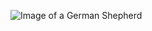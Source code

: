 ![Image of a German Shepherd](https://www.google.com/url?sa=i&url=https%3A%2F%2Fwww.goodhousekeeping.com%2Flife%2Fpets%2Fg4748%2Ftop-smartest-dog-breeds%2F&psig=AOvVaw3V7cYK-eWRoqAclk3KWUD2&ust=1614767087668000&source=images&cd=vfe&ved=0CAIQjRxqFwoTCODGz6qyke8CFQAAAAAdAAAAABAD)
